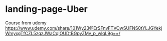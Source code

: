 # landing-page-Uber
Course from udemy https://www.udemy.com/share/101Wy23@ErSFnvFTVOwSUFNS0tYLJGYekjWmyxgTfCZL5zqzJWaCqIOUDtBGpyZMv_p_wlqL9g==/
